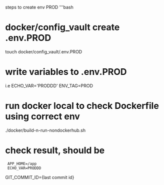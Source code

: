 steps to create env PROD
'''bash
# docker/config_vault create .env.PROD
touch docker/config_vault/.env.PROD

# write variables to .env.PROD
i.e
ECHO_VAR='PRODDD'
ENV_TAG=PROD

# run docker local to check Dockerfile using correct env
 ./docker/build-n-run-nondockerhub.sh 

# check result, should be 
     APP_HOME=/app
     ECHO_VAR=PRODDD
GIT_COMMIT_ID={last commit id}
